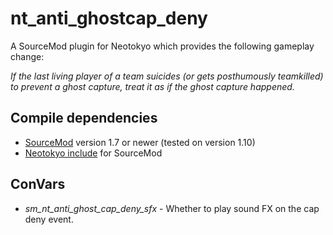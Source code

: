 # nt_anti_ghostcap_deny
A SourceMod plugin for Neotokyo which provides the following gameplay change:

*If the last living player of a team suicides (or gets posthumously teamkilled) to prevent a ghost capture, treat it as if the ghost capture happened.*

## Compile dependencies
* [SourceMod](https://www.sourcemod.net/) version 1.7 or newer (tested on version 1.10)
* [Neotokyo include](https://github.com/softashell/sourcemod-nt-include) for SourceMod

## ConVars
* *sm_nt_anti_ghost_cap_deny_sfx* - Whether to play sound FX on the cap deny event.
